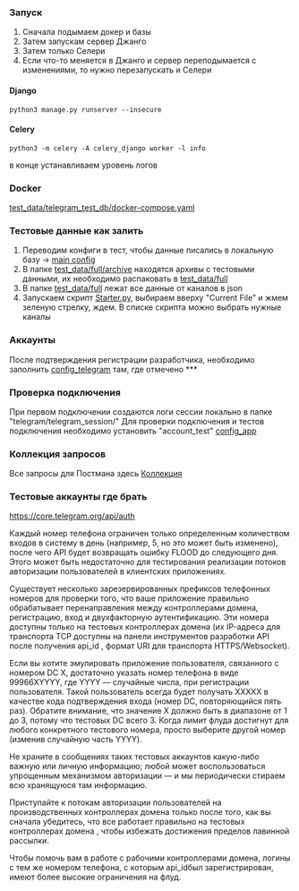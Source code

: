 ### Запуск
1. Сначала подымаем докер и базы
2. Затем запускам сервер Джанго
3. Затем только Селери
4. Если что-то меняется в Джанго и сервер переподымается с изменениями, то нужно перезапускать и Селери
#### Django
```commandline
python3 manage.py runserver --insecure
```
#### Celery
```commandline
python3 -m celery -A celery_django worker -l info
```
в конце устанавливаем уровень логов
### Docker
[test_data/telegram_test_db/docker-compose.yaml](test_data/telegram_test_db/docker-compose.yaml)
### Тестовые данные как залить
1. Переводим конфиги в тест, чтобы данные писались в локальную базу -> [main config](configuration/setting/config_app.yaml)
2. В папке [test_data/full/archive](test_data/full/archive) находятся архивы с тестовыми данными, их необходимо распаковать в [test_data/full](test_data/full)
3. В папке [test_data/full](test_data/full) лежат все данные от каналов в json
4. Запускаем скрипт [Starter.py](test_data/starter.py), выбираем вверху "Current File" и жмем зеленую стрелку, ждем. В списке скрипта можно выбрать нужные каналы
### Аккаунты
После подтверждения регистрации разработчика, необходимо заполнить [config_telegram](configuration/setting/config_telegram.yaml) там, где отмечено ***
### Проверка подключения
При первом подключении создаются логи сессии локально в папке "telegram/telegram_session/"
Для проверки подключения и тестов подключения необходимо установить "account_test" [config_app](configuration/setting/config_app.yaml)
### Коллекция запросов
Все запросы для Постмана здесь [Коллекция](test_data/Telegram.postman_collection.json)
### Тестовые аккаунты где брать
https://core.telegram.org/api/auth

Каждый номер телефона ограничен только определенным количеством входов в систему в день (например, 5, но это может быть изменено), после чего API будет возвращать ошибку FLOOD до следующего дня. Этого может быть недостаточно для тестирования реализации потоков авторизации пользователей в клиентских приложениях.

Существует несколько зарезервированных префиксов телефонных номеров для проверки того, что ваше приложение правильно обрабатывает перенаправления между контроллерами домена, регистрацию, вход и двухфакторную аутентификацию. Эти номера доступны только на тестовых контроллерах домена (их IP-адреса для транспорта TCP доступны на панели инструментов разработки API после получения api_id , формат URI для транспорта HTTPS/Websocket).

Если вы хотите эмулировать приложение пользователя, связанного с номером DC X, достаточно указать номер телефона в виде 99966XYYYY, где YYYY — случайные числа, при регистрации пользователя. Такой пользователь всегда будет получать XXXXX в качестве кода подтверждения входа (номер DC, повторяющийся пять раз). Обратите внимание, что значение X должно быть в диапазоне от 1 до 3, потому что тестовых DC всего 3. Когда лимит флуда достигнут для любого конкретного тестового номера, просто выберите другой номер (изменив случайную часть YYYY).

Не храните в сообщениях таких тестовых аккаунтов какую-либо важную или личную информацию; любой может воспользоваться упрощенным механизмом авторизации — и мы периодически стираем всю хранящуюся там информацию.

Приступайте к потокам авторизации пользователей на производственных контроллерах домена только после того, как вы сначала убедитесь, что все работает правильно на тестовых контроллерах домена , чтобы избежать достижения пределов лавинной рассылки.

Чтобы помочь вам в работе с рабочими контроллерами домена, логины с тем же номером телефона, с которым api_idбыл зарегистрирован, имеют более высокие ограничения на флуд.